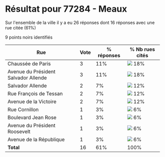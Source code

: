 # Résultat pour 77284 - Meaux

Sur l'ensemble de la ville il y a eu 26 réponses dont 16 réponses avec une rue citée (61%)

9 points noirs identifiés

| Rue | Vote | % réponses | % Nb rues cités|
|-----|------|------------|----------------|
| Chaussée de Paris | 3 | 11% | <img src="../../img/bar_18.gif" />&nbsp;18%|
| Avenue du Président Salvador Allende | 3 | 11% | <img src="../../img/bar_18.gif" />&nbsp;18%|
| Salvador Allende | 2 | 7% | <img src="../../img/bar_12.gif" />&nbsp;12%|
| Rue François de Tessan | 2 | 7% | <img src="../../img/bar_12.gif" />&nbsp;12%|
| Avenue de la Victoire | 2 | 7% | <img src="../../img/bar_12.gif" />&nbsp;12%|
| Rue Cornillon | 1 | 3% | <img src="../../img/bar_6.gif" />&nbsp;6%|
| Boulevard Jean Rose | 1 | 3% | <img src="../../img/bar_6.gif" />&nbsp;6%|
| Avenue du Président Roosevelt | 1 | 3% | <img src="../../img/bar_6.gif" />&nbsp;6%|
| Avenue de la République | 1 | 3% | <img src="../../img/bar_6.gif" />&nbsp;6%|
| **Total** | 16 | 61% | 100%|
